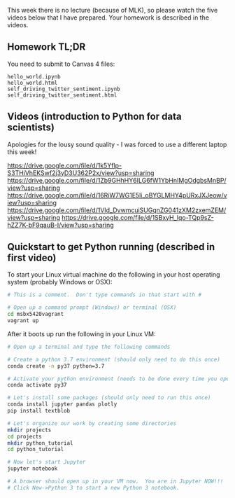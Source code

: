This week there is no lecture (because of MLK), so please watch the five videos below that
I have prepared.  Your homework is described in the videos.

## Homework TL;DR

You need to submit to Canvas 4 files:

```
hello_world.ipynb
hello_world.html
self_driving_twitter_sentiment.ipynb
self_driving_twitter_sentiment.html
```

## Videos (introduction to Python for data scientists)

Apologies for the lousy sound quality - I was forced to use a different laptop this week!

https://drive.google.com/file/d/1k5Yflp-S3THiVhEKSwf2j3yD3U362P2x/view?usp=sharing
https://drive.google.com/file/d/1Zb9GHhHY6ILG6fW1YbHnIMgOdgbsMnBP/view?usp=sharing
https://drive.google.com/file/d/16RiW7WG1E5li_oBYGLMHY4pURxJXJeow/view?usp=sharing
https://drive.google.com/file/d/1VId_DvwmcuiSUGqnZG041zXM2zxemZEM/view?usp=sharing
https://drive.google.com/file/d/1SBxyH_lqo-TQp9sZ-hZZ7K-bF9qauB-I/view?usp=sharing


## Quickstart to get Python running (described in first video)

To start your Linux virtual machine do the following in your host operating system (probably Windows or OSX):
```sh
# This is a comment.  Don't type commands in that start with #

# Open up a command prompt (Windows) or terminal (OSX)
cd msbx5420vagrant
vagrant up
```

After it boots up run the following in your Linux VM:
```sh
# Open up a terminal and type the following commands

# Create a python 3.7 environment (should only need to do this once)
conda create -n py37 python=3.7

# Activate your python environment (needs to be done every time you open up a new terminal)
conda activate py37

# Let's install some packages (should only need to run this once)
conda install jupyter pandas plotly
pip install textblob

# Let's organize our work by creating some directories
mkdir projects
cd projects
mkdir python_tutorial
cd python_tutorial

# Now let's start Jupyter
jupyter notebook

# A browser should open up in your VM now.  You are in Jupyter NOW!!!
# Click New->Python 3 to start a new Python 3 notebook.
```

